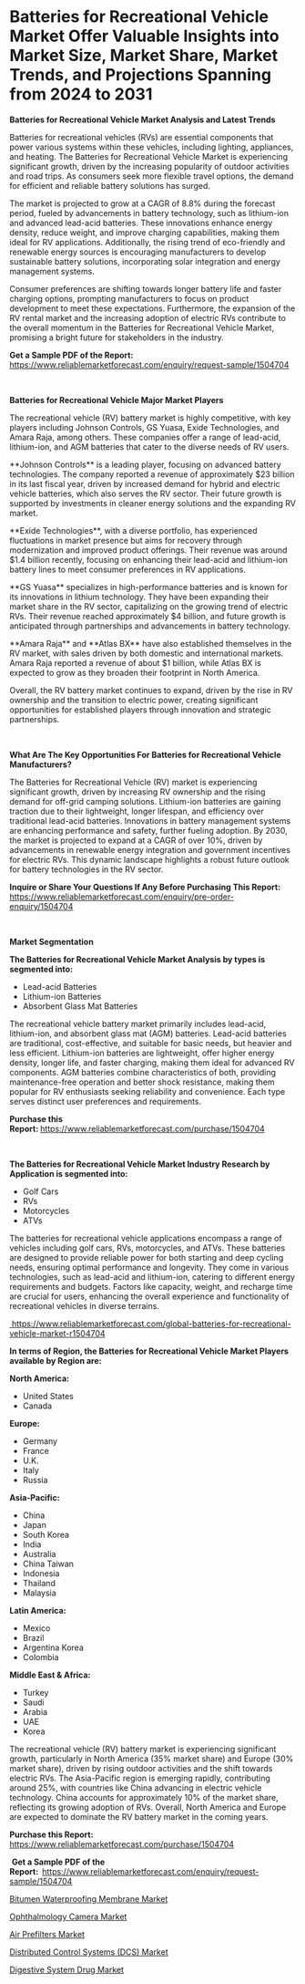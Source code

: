 <p><h1>Batteries for Recreational Vehicle Market Offer Valuable Insights into Market Size, Market Share, Market Trends, and Projections Spanning from 2024 to 2031</h1></p><p><strong>Batteries for Recreational Vehicle Market Analysis and Latest Trends</strong></p>
<p><p>Batteries for recreational vehicles (RVs) are essential components that power various systems within these vehicles, including lighting, appliances, and heating. The Batteries for Recreational Vehicle Market is experiencing significant growth, driven by the increasing popularity of outdoor activities and road trips. As consumers seek more flexible travel options, the demand for efficient and reliable battery solutions has surged. </p><p>The market is projected to grow at a CAGR of 8.8% during the forecast period, fueled by advancements in battery technology, such as lithium-ion and advanced lead-acid batteries. These innovations enhance energy density, reduce weight, and improve charging capabilities, making them ideal for RV applications. Additionally, the rising trend of eco-friendly and renewable energy sources is encouraging manufacturers to develop sustainable battery solutions, incorporating solar integration and energy management systems.</p><p>Consumer preferences are shifting towards longer battery life and faster charging options, prompting manufacturers to focus on product development to meet these expectations. Furthermore, the expansion of the RV rental market and the increasing adoption of electric RVs contribute to the overall momentum in the Batteries for Recreational Vehicle Market, promising a bright future for stakeholders in the industry.</p></p>
<p><strong>Get a Sample PDF of the Report:&nbsp;</strong> <a href="https://www.reliablemarketforecast.com/enquiry/request-sample/1504704?utm_campaign=1080&utm_medium=2&utm_source=Github&utm_content=ia&utm_term=03102024&utm_id=batteries-for-recreational-vehicle">https://www.reliablemarketforecast.com/enquiry/request-sample/1504704</a></p>
<p>&nbsp;</p>
<p><strong>Batteries for Recreational Vehicle Major Market Players</strong></p>
<p><p>The recreational vehicle (RV) battery market is highly competitive, with key players including Johnson Controls, GS Yuasa, Exide Technologies, and Amara Raja, among others. These companies offer a range of lead-acid, lithium-ion, and AGM batteries that cater to the diverse needs of RV users.</p><p>**Johnson Controls** is a leading player, focusing on advanced battery technologies. The company reported a revenue of approximately $23 billion in its last fiscal year, driven by increased demand for hybrid and electric vehicle batteries, which also serves the RV sector. Their future growth is supported by investments in cleaner energy solutions and the expanding RV market.</p><p>**Exide Technologies**, with a diverse portfolio, has experienced fluctuations in market presence but aims for recovery through modernization and improved product offerings. Their revenue was around $1.4 billion recently, focusing on enhancing their lead-acid and lithium-ion battery lines to meet consumer preferences in RV applications.</p><p>**GS Yuasa** specializes in high-performance batteries and is known for its innovations in lithium technology. They have been expanding their market share in the RV sector, capitalizing on the growing trend of electric RVs. Their revenue reached approximately $4 billion, and future growth is anticipated through partnerships and advancements in battery technology.</p><p>**Amara Raja** and **Atlas BX** have also established themselves in the RV market, with sales driven by both domestic and international markets. Amara Raja reported a revenue of about $1 billion, while Atlas BX is expected to grow as they broaden their footprint in North America.</p><p>Overall, the RV battery market continues to expand, driven by the rise in RV ownership and the transition to electric power, creating significant opportunities for established players through innovation and strategic partnerships.</p></p>
<p>&nbsp;</p>
<p><strong>What Are The Key Opportunities For Batteries for Recreational Vehicle Manufacturers?</strong></p>
<p><p>The Batteries for Recreational Vehicle (RV) market is experiencing significant growth, driven by increasing RV ownership and the rising demand for off-grid camping solutions. Lithium-ion batteries are gaining traction due to their lightweight, longer lifespan, and efficiency over traditional lead-acid batteries. Innovations in battery management systems are enhancing performance and safety, further fueling adoption. By 2030, the market is projected to expand at a CAGR of over 10%, driven by advancements in renewable energy integration and government incentives for electric RVs. This dynamic landscape highlights a robust future outlook for battery technologies in the RV sector.</p></p>
<p><strong>Inquire or Share Your Questions If Any Before Purchasing This Report:</strong> <a href="https://www.reliablemarketforecast.com/enquiry/pre-order-enquiry/1504704?utm_campaign=1080&utm_medium=2&utm_source=Github&utm_content=ia&utm_term=03102024&utm_id=batteries-for-recreational-vehicle">https://www.reliablemarketforecast.com/enquiry/pre-order-enquiry/1504704</a></p>
<p>&nbsp;</p>
<p><strong>Market Segmentation</strong></p>
<p><strong>The Batteries for Recreational Vehicle Market Analysis by types is segmented into:</strong></p>
<p><ul><li>Lead-acid Batteries</li><li>Lithium-ion Batteries</li><li>Absorbent Glass Mat Batteries</li></ul></p>
<p><p>The recreational vehicle battery market primarily includes lead-acid, lithium-ion, and absorbent glass mat (AGM) batteries. Lead-acid batteries are traditional, cost-effective, and suitable for basic needs, but heavier and less efficient. Lithium-ion batteries are lightweight, offer higher energy density, longer life, and faster charging, making them ideal for advanced RV components. AGM batteries combine characteristics of both, providing maintenance-free operation and better shock resistance, making them popular for RV enthusiasts seeking reliability and convenience. Each type serves distinct user preferences and requirements.</p></p>
<p><strong>Purchase this Report:&nbsp;</strong><a href="https://www.reliablemarketforecast.com/purchase/1504704?utm_campaign=1080&utm_medium=2&utm_source=Github&utm_content=ia&utm_term=03102024&utm_id=batteries-for-recreational-vehicle">https://www.reliablemarketforecast.com/purchase/1504704</a></p>
<p>&nbsp;</p>
<p><strong>The Batteries for Recreational Vehicle Market Industry Research by Application is segmented into:</strong></p>
<p><ul><li>Golf Cars</li><li>RVs</li><li>Motorcycles</li><li>ATVs</li></ul></p>
<p><p>The batteries for recreational vehicle applications encompass a range of vehicles including golf cars, RVs, motorcycles, and ATVs. These batteries are designed to provide reliable power for both starting and deep cycling needs, ensuring optimal performance and longevity. They come in various technologies, such as lead-acid and lithium-ion, catering to different energy requirements and budgets. Factors like capacity, weight, and recharge time are crucial for users, enhancing the overall experience and functionality of recreational vehicles in diverse terrains.</p></p>
<p><a href="https://www.reliablemarketforecast.com/global-batteries-for-recreational-vehicle-market-r1504704?utm_campaign=1080&utm_medium=2&utm_source=Github&utm_content=ia&utm_term=03102024&utm_id=batteries-for-recreational-vehicle">&nbsp;https://www.reliablemarketforecast.com/global-batteries-for-recreational-vehicle-market-r1504704</a></p>
<p><strong>In terms of Region, the Batteries for Recreational Vehicle Market Players available by Region are:</strong></p>
<p>
    <p> <strong> North America: </strong>
        <ul>
            <li>United States</li>
            <li>Canada</li>
        </ul>
        </p> 
    <p> <strong> Europe: </strong>
        <ul>
            <li>Germany</li>
            <li>France</li>
            <li>U.K.</li>
            <li>Italy</li>
            <li>Russia</li>
        </ul>
        </p> 
    <p> <strong> Asia-Pacific: </strong>
        <ul>
            <li>China</li>
            <li>Japan</li>
            <li>South Korea</li>
            <li>India</li>
            <li>Australia</li>
            <li>China Taiwan</li>
            <li>Indonesia</li>
            <li>Thailand</li>
            <li>Malaysia</li>
        </ul>
        </p> 
    <p> <strong> Latin America: </strong>
        <ul>
            <li>Mexico</li>
            <li>Brazil</li>
            <li>Argentina Korea</li>
            <li>Colombia</li>
        </ul>
        </p> 
    <p> <strong> Middle East & Africa: </strong>
        <ul>
            <li>Turkey</li>
            <li>Saudi</li>
            <li>Arabia</li>
            <li>UAE</li>
            <li>Korea</li>
        </ul>
    </p>
    </p>
<p><p>The recreational vehicle (RV) battery market is experiencing significant growth, particularly in North America (35% market share) and Europe (30% market share), driven by rising outdoor activities and the shift towards electric RVs. The Asia-Pacific region is emerging rapidly, contributing around 25%, with countries like China advancing in electric vehicle technology. China accounts for approximately 10% of the market share, reflecting its growing adoption of RVs. Overall, North America and Europe are expected to dominate the RV battery market in the coming years.</p></p>
<p><strong>Purchase this Report: </strong><a href="https://www.reliablemarketforecast.com/purchase/1504704?utm_campaign=1080&utm_medium=2&utm_source=Github&utm_content=ia&utm_term=03102024&utm_id=batteries-for-recreational-vehicle">https://www.reliablemarketforecast.com/purchase/1504704</a></p>
<p>&nbsp;<strong>Get a Sample PDF of the Report:&nbsp;&nbsp;</strong><a href="https://www.reliablemarketforecast.com/enquiry/request-sample/1504704?utm_campaign=1080&utm_medium=2&utm_source=Github&utm_content=ia&utm_term=03102024&utm_id=batteries-for-recreational-vehicle">https://www.reliablemarketforecast.com/enquiry/request-sample/1504704</a></p>
<p><strong></strong></p>
<p><p><a href="https://www.linkedin.com/pulse/future-bitumen-waterproofing-membrane-market-global-forecast-oim1e?utm_campaign=1080&utm_medium=2&utm_source=Github&utm_content=ia&utm_term=03102024&utm_id=batteries-for-recreational-vehicle">Bitumen Waterproofing Membrane Market</a></p><p><a href="https://www.linkedin.com/pulse/global-ophthalmology-camera-market-product-type-application-zfuve?trackingId=LMWWK9quT46gqzgKmFHiNg%3D%3D&utm_campaign=1080&utm_medium=2&utm_source=Github&utm_content=ia&utm_term=03102024&utm_id=batteries-for-recreational-vehicle">Ophthalmology Camera Market</a></p><p><a href="https://github.com/ElviraDur475/Market-Research-Report-List-1/blob/main/air-prefilters-market.md?utm_campaign=1080&utm_medium=2&utm_source=Github&utm_content=ia&utm_term=03102024&utm_id=batteries-for-recreational-vehicle">Air Prefilters Market</a></p><p><a href="https://issuu.com/reportprime-2/docs/distributed-control-systems-dcs-mar_e9f1521e8c0cff?utm_campaign=1080&utm_medium=2&utm_source=Github&utm_content=ia&utm_term=03102024&utm_id=batteries-for-recreational-vehicle">Distributed Control Systems (DCS) Market</a></p><p><a href="https://issuu.com/reportprime-2/docs/digestive-system-drug-market-size-2_c1de3108240e29?utm_campaign=1080&utm_medium=2&utm_source=Github&utm_content=ia&utm_term=03102024&utm_id=batteries-for-recreational-vehicle">Digestive System Drug Market</a></p></p>